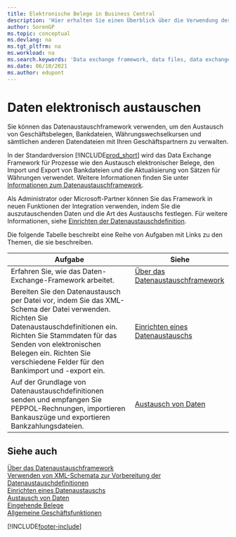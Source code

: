 ```yaml
---
title: Elektronische Belege in Business Central
description: 'Hier erhalten Sie einen Überblick über die Verwendung des Dataaustausch-Frameworks, um den Austausch von Daten in geschäftlichen Belegen wie Bankdateien und Wechselkursen zu verwalten.'
author: SorenGP
ms.topic: conceptual
ms.devlang: na
ms.tgt_pltfrm: na
ms.workload: na
ms.search.keywords: 'Data exchange framework, data files, data exchange, electronic document, invoice, Business Central, business document, standard-compliant file'
ms.date: 06/10/2021
ms.author: edupont
---
```


# <a name="exchanging-data-electronically"></a>Daten elektronisch austauschen
Sie können das Datenaustauschframework verwenden, um den Austausch von Geschäftsbelegen, Bankdateien, Währungswechselkursen und sämtlichen anderen Datendateien mit Ihren Geschäftspartnern zu verwalten.

In der Standardversion [!INCLUDE[prod_short](includes/prod_short.md)] wird das Data Exchange Framework für Prozesse wie den Austausch elektronischer Belege, den Import und Export von Bankdateien und die Aktualisierung von Sätzen für Währungen verwendet. Weitere Informationen finden Sie unter [Informationen zum Datenaustauschframework](across-about-the-data-exchange-framework.md).

Als Administrator oder Microsoft-Partner können Sie das Framework in neuen Funktionen der Integration verwenden, indem Sie die auszutauschenden Daten und die Art des Austauschs festlegen. Für weitere Informationen, siehe [Einrichten der Datenaustauschdefinition](across-how-to-set-up-data-exchange-definitions.md).

Die folgende Tabelle beschreibt eine Reihe von Aufgaben mit Links zu den Themen, die sie beschreiben.  

|Aufgabe|Siehe|  
|--------|---------|  
|Erfahren Sie, wie das Daten-Exchange-Framework arbeitet.|[Über das Datenaustauschframework](across-about-the-data-exchange-framework.md)|  
|Bereiten Sie den Datenaustausch per Datei vor, indem Sie das XML-Schema der Datei verwenden. Richten Sie Datenaustauschdefinitionen ein. Richten Sie Stammdaten für das Senden von elektronischen Belegen ein. Richten Sie verschiedene Felder für den Bankimport und -export ein.|[Einrichten eines Datenaustauschs](across-set-up-data-exchange.md)|  
|Auf der Grundlage von Datenaustauschdefinitionen senden und empfangen Sie PEPPOL-Rechnungen, importieren Bankauszüge und exportieren Bankzahlungsdateien.|[Austausch von Daten](across-exchange-data.md)|  

## <a name="see-also"></a>Siehe auch
[Über das Datenaustauschframework](across-about-the-data-exchange-framework.md)  
[Verwenden von XML-Schemata zur Vorbereitung der Datenaustauschdefinitionen](across-how-to-use-xml-schemas-to-prepare-data-exchange-definitions.md)  
[Einrichten eines Datenaustauschs](across-set-up-data-exchange.md)  
[Austausch von Daten](across-exchange-data.md)  
[Eingehende Belege](across-income-documents.md)  
[Allgemeine Geschäftsfunktionen](ui-across-business-areas.md)


[!INCLUDE[footer-include](includes/footer-banner.md)]
